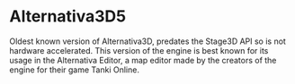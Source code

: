 # Alternativa3D5
Oldest known version of Alternativa3D, predates the Stage3D API so is not hardware accelerated. This version of the engine is best known for its usage in the Alternativa Editor, a map editor made by the creators of the engine for their game Tanki Online.